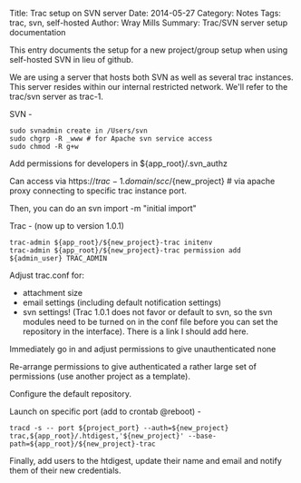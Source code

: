 Title: Trac setup on SVN server
Date: 2014-05-27
Category: Notes
Tags: trac, svn, self-hosted
Author: Wray Mills
Summary: Trac/SVN server setup documentation

This entry documents the setup for a new project/group setup when using self-hosted SVN in lieu of github.

We are using a server that hosts both SVN as well as several trac instances. This server resides within our internal restricted network. We'll refer to the trac/svn server as trac-1.

SVN -
~~~~~~
sudo svnadmin create in /Users/svn
sudo chgrp -R _www # for Apache svn service access
sudo chmod -R g+w
~~~~~~

Add permissions for developers in ${app_root}/.svn_authz

Can access via https://${trac-1.domain}/scc/${new_project} # via apache proxy connecting to specific trac instance port.

Then, you can do an svn import -m "initial import"

Trac - (now up to version 1.0.1)

~~~~~~
trac-admin ${app_root}/${new_project}-trac initenv
trac-admin ${app_root}/${new_project}-trac permission add ${admin_user} TRAC_ADMIN
~~~~~~

Adjust trac.conf for:

* attachment size
* email settings (including default notification settings)
* svn settings! (Trac 1.0.1 does not favor or default to svn, so the svn modules need to be turned on in the conf file before you can set the repository in the interface). There is a link I should add here.

Immediately go in and adjust permissions to give unauthenticated none

Re-arrange permissions to give authenticated a rather large set of permissions (use another project as a template).

Configure the default repository.

Launch on specific port (add to crontab @reboot) -
~~~~~~
tracd -s -- port ${project_port} --auth=${new_project} trac,${app_root}/.htdigest,'${new_project}' --base-path=${app_root}/${new_project}-trac
~~~~~~

Finally, add users to the htdigest, update their name and email and notify them of their new credentials.


